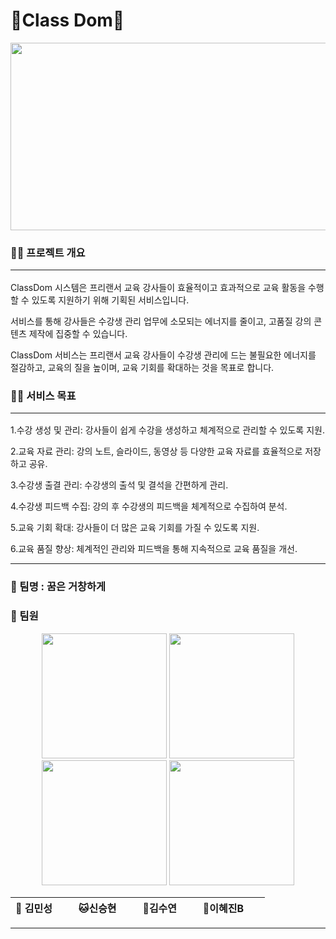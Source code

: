 # 👑Class Dom👑
<p align="center"><img src="https://github.com/hjin111/be07-1st-6team-classdom/blob/main/classdom.jpg" width="1000" height="300"/></p>

### 👨‍🏫 프로젝트 개요<hr>

  
  ClassDom 시스템은 프리랜서 교육 강사들이 효율적이고 효과적으로 교육 활동을 수행할 수 있도록 지원하기 위해 기획된 서비스입니다.
  
  서비스를 통해 강사들은 수강생 관리 업무에 소모되는 에너지를 줄이고, 고품질 강의 콘텐츠 제작에 집중할 수 있습니다.
  
  ClassDom 서비스는 프리랜서 교육 강사들이 수강생 관리에 드는 불필요한 에너지를 절감하고, 교육의 질을 높이며, 교육 기회를 확대하는 것을 목표로 합니다.



### 👩‍🏫 서비스 목표<hr>


  1.수강 생성 및 관리: 강사들이 쉽게 수강을 생성하고 체계적으로 관리할 수 있도록 지원.
  
  2.교육 자료 관리: 강의 노트, 슬라이드, 동영상 등 다양한 교육 자료를 효율적으로 저장하고 공유.
  
  3.수강생 출결 관리: 수강생의 출석 및 결석을 간편하게 관리.
  
  4.수강생 피드백 수집: 강의 후 수강생의 피드백을 체계적으로 수집하여 분석.
  
  5.교육 기회 확대: 강사들이 더 많은 교육 기회를 가질 수 있도록 지원.
  
  6.교육 품질 향상: 체계적인 관리와 피드백을 통해 지속적으로 교육 품질을 개선.


<hr>


### 🤗 팀명 : 꿈은 거창하게
 
### 🤭 팀원

<p align="center">
	<img src="https://github.com/hjin111/be07-1st-6team-classdom/blob/main/min.jpg" width="200" height="200"/>
	<img src="https://github.com/hjin111/be07-1st-6team-classdom/blob/main/seung.jpg" width="200" height="200"/>
	<img src="https://github.com/hjin111/be07-1st-6team-classdom/blob/main/su.jpg" width="200" height="200"/>
	<img src="https://github.com/hjin111/be07-1st-6team-classdom/blob/main/hye.jpg" width="200" height="200"/>
</p>

<div align="center">
	
|   🐶 김민성 &nbsp;  &nbsp;  &nbsp;    |    🐱신승현 &nbsp;  &nbsp;  &nbsp;    |    🐹김수연 &nbsp;  &nbsp;  &nbsp;    |   🐰이혜진B &nbsp;  &nbsp;  &nbsp;   | 
|------------------------------------------|--------------------------------------|------------------------------------------|-----------------------------------|
 
</div>

<hr>
